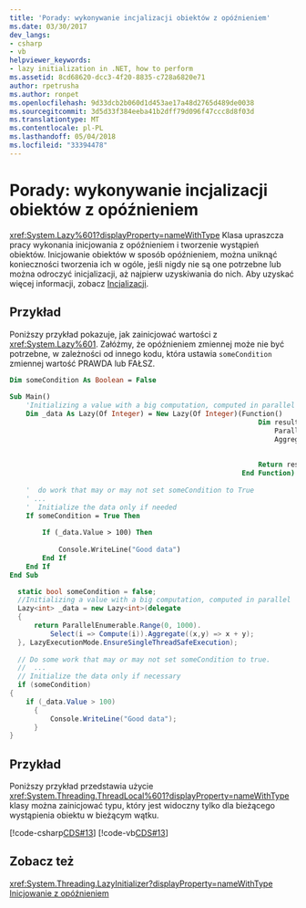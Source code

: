 ```yaml
---
title: 'Porady: wykonywanie incjalizacji obiektów z opóźnieniem'
ms.date: 03/30/2017
dev_langs:
- csharp
- vb
helpviewer_keywords:
- lazy initialization in .NET, how to perform
ms.assetid: 8cd68620-dcc3-4f20-8835-c728a6820e71
author: rpetrusha
ms.author: ronpet
ms.openlocfilehash: 9d33dcb2b060d1d453ae17a48d2765d489de0038
ms.sourcegitcommit: 3d5d33f384eeba41b2dff79d096f47ccc8d8f03d
ms.translationtype: MT
ms.contentlocale: pl-PL
ms.lasthandoff: 05/04/2018
ms.locfileid: "33394478"
---
```

# <a name="how-to-perform-lazy-initialization-of-objects"></a>Porady: wykonywanie incjalizacji obiektów z opóźnieniem
<xref:System.Lazy%601?displayProperty=nameWithType> Klasa upraszcza pracy wykonania inicjowania z opóźnieniem i tworzenie wystąpień obiektów. Inicjowanie obiektów w sposób opóźnieniem, można uniknąć konieczności tworzenia ich w ogóle, jeśli nigdy nie są one potrzebne lub można odroczyć inicjalizacji, aż najpierw uzyskiwania do nich. Aby uzyskać więcej informacji, zobacz [Incjalizacji](../../../docs/framework/performance/lazy-initialization.md).  
  
## <a name="example"></a>Przykład  
 Poniższy przykład pokazuje, jak zainicjować wartości z <xref:System.Lazy%601>. Załóżmy, że opóźnieniem zmiennej może nie być potrzebne, w zależności od innego kodu, która ustawia `someCondition` zmiennej wartość PRAWDA lub FAŁSZ.  
  
```vb  
Dim someCondition As Boolean = False  
  
Sub Main()  
    'Initializing a value with a big computation, computed in parallel  
    Dim _data As Lazy(Of Integer) = New Lazy(Of Integer)(Function()  
                                                             Dim result =  
                                                                 ParallelEnumerable.Range(0, 1000).  
                                                                 Aggregate(Function(x, y)  
                                                                               Return x + y  
                                                                           End Function)  
                                                             Return result  
                                                         End Function)  
  
    '  do work that may or may not set someCondition to True  
    ' ...  
    '  Initialize the data only if needed  
    If someCondition = True Then  
  
        If (_data.Value > 100) Then  
  
            Console.WriteLine("Good data")  
        End If  
    End If  
End Sub  
```  
  
```csharp  
  static bool someCondition = false;    
  //Initializing a value with a big computation, computed in parallel  
  Lazy<int> _data = new Lazy<int>(delegate  
  {  
      return ParallelEnumerable.Range(0, 1000).  
          Select(i => Compute(i)).Aggregate((x,y) => x + y);  
  }, LazyExecutionMode.EnsureSingleThreadSafeExecution);  
  
  // Do some work that may or may not set someCondition to true.  
  //  ...  
  // Initialize the data only if necessary  
  if (someCondition)  
{  
    if (_data.Value > 100)  
      {  
          Console.WriteLine("Good data");  
      }  
}  
```  
  
## <a name="example"></a>Przykład  
 Poniższy przykład przedstawia użycie <xref:System.Threading.ThreadLocal%601?displayProperty=nameWithType> klasy można zainicjować typu, który jest widoczny tylko dla bieżącego wystąpienia obiektu w bieżącym wątku.  
  
 [!code-csharp[CDS#13](../../../samples/snippets/csharp/VS_Snippets_Misc/cds/cs/cds2.cs#13)]
 [!code-vb[CDS#13](../../../samples/snippets/visualbasic/VS_Snippets_Misc/cds/vb/lazyhowto.vb#13)]  
  
## <a name="see-also"></a>Zobacz też  
 <xref:System.Threading.LazyInitializer?displayProperty=nameWithType>  
 [Inicjowanie z opóźnieniem](../../../docs/framework/performance/lazy-initialization.md)
